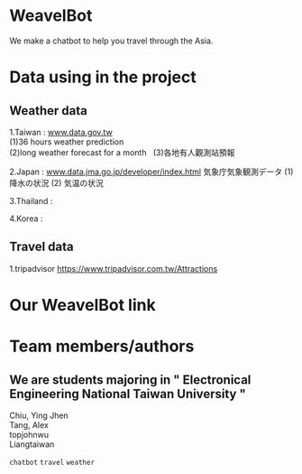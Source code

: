 # WeavelBot
We make a chatbot to help you travel through the Asia.

# Data using in the project
## Weather data
1.Taiwan : www.data.gov.tw    
(1)36 hours weather prediction   
(2)long weather forecast for a month   
(3)各地有人觀測站預報  

2.Japan : www.data.jma.go.jp/developer/index.html 気象庁気象観測データ  (1) 降水の状況  (2) 気温の状況  

3.Thailand :  

4.Korea :  

## Travel data
1.tripadvisor  https://www.tripadvisor.com.tw/Attractions

# Our WeavelBot link


# Team members/authors
## We are students majoring in " Electronical Engineering National Taiwan University "   
Chiu, Ying Jhen  
Tang, Alex  
topjohnwu  
Liangtaiwan  


`chatbot` `travel` `weather`   
